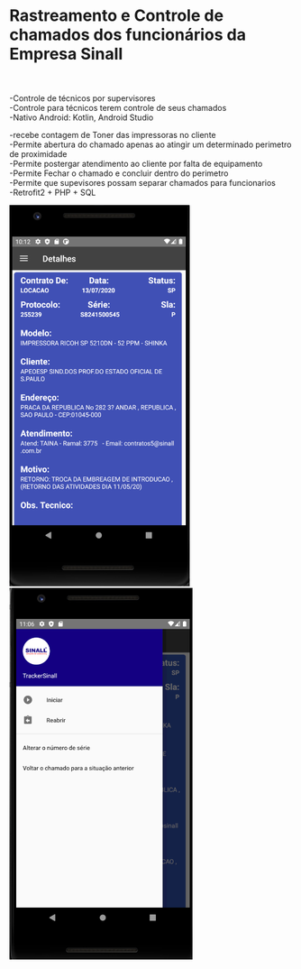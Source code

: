 # Rastreamento e Controle de chamados dos funcionários da Empresa Sinall
<br><br>
-Controle de técnicos por supervisores<br>
-Controle para técnicos terem controle de seus chamados<br>
-Nativo Android: Kotlin, Android Studio

-recebe contagem de Toner das impressoras no cliente<br>
-Permite abertura do chamado apenas ao atingir um determinado perimetro de proximidade<br>
-Permite postergar atendimento ao cliente por falta de equipamento<br>
-Permite Fechar o chamado e concluir dentro do perimetro<br>
-Permite que supevisores possam separar chamados para funcionarios<br>
-Retrofit2 + PHP + SQL<br>

![](img/trackersinall.png)
<br>
![](img/trackersinall2.png)

